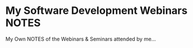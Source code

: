 # My Software Development Webinars NOTES
My Own NOTES of the Webinars &amp; Seminars attended by me...

